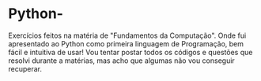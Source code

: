# Python-
 Exercícios feitos na matéria de "Fundamentos da Computação". Onde fui apresentado ao Python como primeira linguagem de  Programação, bem fácil e intuitiva de usar!
Vou tentar postar todos os códigos e questões que resolvi durante a matérias, mas acho que algumas não vou conseguir recuperar.